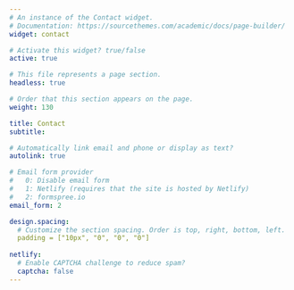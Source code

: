 ```yaml
---
# An instance of the Contact widget.
# Documentation: https://sourcethemes.com/academic/docs/page-builder/
widget: contact

# Activate this widget? true/false
active: true

# This file represents a page section.
headless: true

# Order that this section appears on the page.
weight: 130

title: Contact
subtitle:

# Automatically link email and phone or display as text?
autolink: true

# Email form provider
#   0: Disable email form
#   1: Netlify (requires that the site is hosted by Netlify)
#   2: formspree.io
email_form: 2

design.spacing:
  # Customize the section spacing. Order is top, right, bottom, left.
  padding = ["10px", "0", "0", "0"]
  
netlify:
  # Enable CAPTCHA challenge to reduce spam?
  captcha: false
---
```


